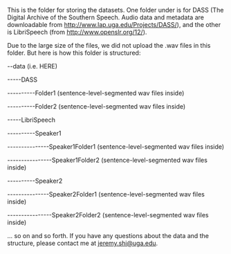 This is the folder for storing the datasets. One folder under is for DASS (The Digital Archive of the Southern Speech. Audio data and metadata are downloadable from http://www.lap.uga.edu/Projects/DASS/), and the other is LibriSpeech (from http://www.openslr.org/12/).

Due to the large size of the files, we did not upload the .wav files in this folder. But here is how this folder is structured:

--data (i.e. HERE)

-----DASS

----------Folder1 (sentence-level-segmented wav files inside)

----------Folder2 (sentence-level-segmented wav files inside)

-----LibriSpeech

----------Speaker1

---------------Speaker1Folder1 (sentence-level-segmented wav files inside)

----------------Speaker1Folder2 (sentence-level-segmented wav files inside)

----------Speaker2

---------------Speaker2Folder1 (sentence-level-segmented wav files inside)

----------------Speaker2Folder2 (sentence-level-segmented wav files inside)

...
so on and so forth. If you have any questions about the data and the structure, please contact me at jeremy.shi@uga.edu.
